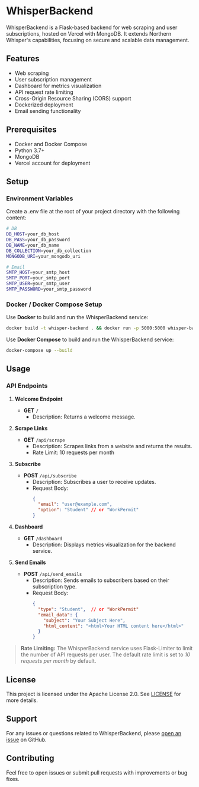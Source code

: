 # WhisperBackend
WhisperBackend is a Flask-based backend for web scraping and user subscriptions, hosted on Vercel with MongoDB. It extends Northern Whisper's capabilities, focusing on secure and scalable data management.

## Features
- Web scraping
- User subscription management
- Dashboard for metrics visualization
- API request rate limiting
- Cross-Origin Resource Sharing (CORS) support
- Dockerized deployment
- Email sending functionality

## Prerequisites
- Docker and Docker Compose
- Python 3.7+
- MongoDB
- Vercel account for deployment

## Setup
### Environment Variables
Create a .env file at the root of your project directory with the following content:

```bash
# DB
DB_HOST=your_db_host
DB_PASS=your_db_password
DB_NAME=your_db_name
DB_COLLECTION=your_db_collection
MONGODB_URI=your_mongodb_uri

# Email
SMTP_HOST=your_smtp_host
SMTP_PORT=your_smtp_port
SMTP_USER=your_smtp_user
SMTP_PASSWORD=your_smtp_password
```

### Docker / Docker Compose Setup
Use **Docker** to build and run the WhisperBackend service:

```bash
docker build -t whisper-backend . && docker run -p 5000:5000 whisper-backend
```

Use **Docker Compose** to build and run the WhisperBackend service:

```bash
docker-compose up --build
```

## Usage

### API Endpoints

1. **Welcome Endpoint**

   - **GET** `/`
     - Description: Returns a welcome message.

2. **Scrape Links**

   - **GET** `/api/scrape`
     - Description: Scrapes links from a website and returns the results.
     - Rate Limit: 10 requests per month

3. **Subscribe**

   - **POST** `/api/subscribe`
     - Description: Subscribes a user to receive updates.
     - Request Body:
       ```json
       {
         "email": "user@example.com",
         "option": "Student" // or "WorkPermit"
       }
       ```

4. **Dashboard**

   - **GET** `/dashboard`
     - Description: Displays metrics visualization for the backend service.

5. **Send Emails**

   - **POST** `/api/send_emails`
     - Description: Sends emails to subscribers based on their subscription type.
     - Request Body:
       ```json
       {
         "type": "Student",  // or "WorkPermit"
         "email_data": {
           "subject": "Your Subject Here",
           "html_content": "<html>Your HTML content here</html>"
         }
       }
        ```

> **Rate Limiting:** The WhisperBackend service uses Flask-Limiter to limit the number of API requests per user. The default rate limit is set to *10 requests per month* by default.

## License
This project is licensed under the Apache License 2.0. See [LICENSE](https://www.apache.org/licenses/LICENSE-2.0) for more details.

## Support
For any issues or questions related to WhisperBackend, please [open an issue](https://github.com/nayanmapara/WhisperBackend/issues) on GitHub.

## Contributing
Feel free to open issues or submit pull requests with improvements or bug fixes.